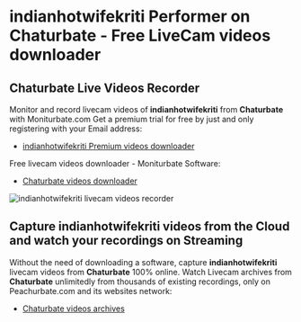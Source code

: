 # indianhotwifekriti Performer on Chaturbate - Free LiveCam videos downloader

## Chaturbate Live Videos Recorder

Monitor and record livecam videos of **indianhotwifekriti** from **Chaturbate** with Moniturbate.com
Get a premium trial for free by just and only registering with your Email address:
* [indianhotwifekriti Premium videos downloader](https://moniturbate.com/request-demo-licence-key.html)

Free livecam videos downloader - Moniturbate Software:
* [Chaturbate videos downloader](https://moniturbate.com/moniturbate-download-software.html)

![indianhotwifekriti livecam videos recorder](https://peachurnet.com/templates/moniturbate-software.png)


## Capture indianhotwifekriti videos from the Cloud and watch your recordings on Streaming

Without the need of downloading a software, capture **indianhotwifekriti** livecam videos from **Chaturbate** 100% online.
Watch Livecam archives from **Chaturbate** unlimitedly from thousands of existing recordings, only on Peachurbate.com and its websites network:
* [Chaturbate videos archives](https://peachurnet.com/)
